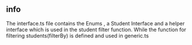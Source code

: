 ## info

The interface.ts file contains the Enums , a Student Interface and a helper interface which is 
used in the student filter function. While the function for filtering
students(filterBy) is defined and used in generic.ts